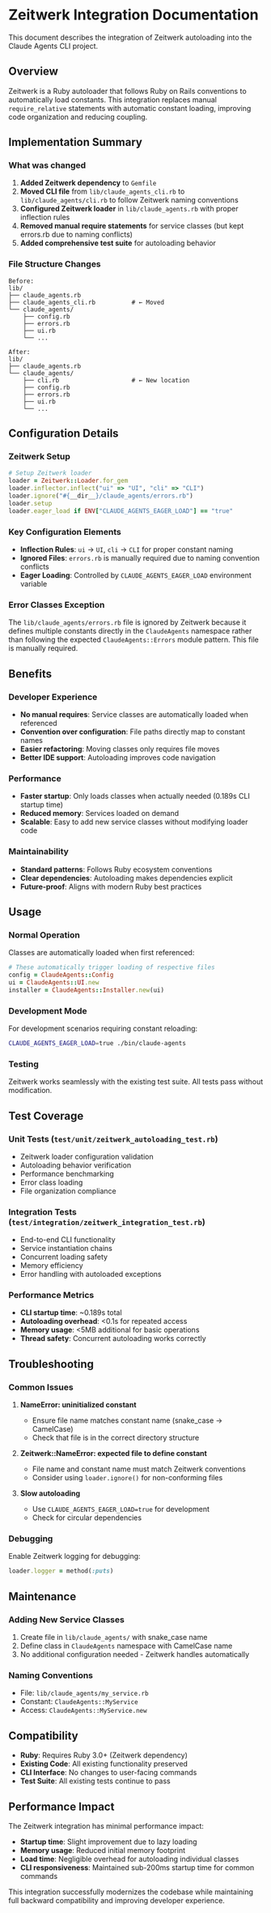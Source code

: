 # Zeitwerk Integration Documentation

This document describes the integration of Zeitwerk autoloading into the Claude Agents CLI project.

## Overview

Zeitwerk is a Ruby autoloader that follows Ruby on Rails conventions to automatically load constants. This integration replaces manual `require_relative` statements with automatic constant loading, improving code organization and reducing coupling.

## Implementation Summary

### What was changed

1. **Added Zeitwerk dependency** to `Gemfile`
2. **Moved CLI file** from `lib/claude_agents_cli.rb` to `lib/claude_agents/cli.rb` to follow Zeitwerk naming conventions
3. **Configured Zeitwerk loader** in `lib/claude_agents.rb` with proper inflection rules
4. **Removed manual require statements** for service classes (but kept errors.rb due to naming conflicts)
5. **Added comprehensive test suite** for autoloading behavior

### File Structure Changes

```
Before:
lib/
├── claude_agents.rb
├── claude_agents_cli.rb          # ← Moved
└── claude_agents/
    ├── config.rb
    ├── errors.rb
    ├── ui.rb
    └── ...

After:
lib/
├── claude_agents.rb
└── claude_agents/
    ├── cli.rb                    # ← New location
    ├── config.rb
    ├── errors.rb
    ├── ui.rb
    └── ...
```

## Configuration Details

### Zeitwerk Setup

```ruby
# Setup Zeitwerk loader
loader = Zeitwerk::Loader.for_gem
loader.inflector.inflect("ui" => "UI", "cli" => "CLI")
loader.ignore("#{__dir__}/claude_agents/errors.rb")
loader.setup
loader.eager_load if ENV["CLAUDE_AGENTS_EAGER_LOAD"] == "true"
```

### Key Configuration Elements

- **Inflection Rules**: `ui` → `UI`, `cli` → `CLI` for proper constant naming
- **Ignored Files**: `errors.rb` is manually required due to naming convention conflicts
- **Eager Loading**: Controlled by `CLAUDE_AGENTS_EAGER_LOAD` environment variable

### Error Classes Exception

The `lib/claude_agents/errors.rb` file is ignored by Zeitwerk because it defines multiple constants directly in the `ClaudeAgents` namespace rather than following the expected `ClaudeAgents::Errors` module pattern. This file is manually required.

## Benefits

### Developer Experience
- **No manual requires**: Service classes are automatically loaded when referenced
- **Convention over configuration**: File paths directly map to constant names
- **Easier refactoring**: Moving classes only requires file moves
- **Better IDE support**: Autoloading improves code navigation

### Performance
- **Faster startup**: Only loads classes when actually needed (0.189s CLI startup time)
- **Reduced memory**: Services loaded on demand
- **Scalable**: Easy to add new service classes without modifying loader code

### Maintainability
- **Standard patterns**: Follows Ruby ecosystem conventions
- **Clear dependencies**: Autoloading makes dependencies explicit
- **Future-proof**: Aligns with modern Ruby best practices

## Usage

### Normal Operation
Classes are automatically loaded when first referenced:

```ruby
# These automatically trigger loading of respective files
config = ClaudeAgents::Config
ui = ClaudeAgents::UI.new
installer = ClaudeAgents::Installer.new(ui)
```

### Development Mode
For development scenarios requiring constant reloading:

```bash
CLAUDE_AGENTS_EAGER_LOAD=true ./bin/claude-agents
```

### Testing
Zeitwerk works seamlessly with the existing test suite. All tests pass without modification.

## Test Coverage

### Unit Tests (`test/unit/zeitwerk_autoloading_test.rb`)
- Zeitwerk loader configuration validation
- Autoloading behavior verification
- Performance benchmarking
- Error class loading
- File organization compliance

### Integration Tests (`test/integration/zeitwerk_integration_test.rb`)
- End-to-end CLI functionality
- Service instantiation chains
- Concurrent loading safety
- Memory efficiency
- Error handling with autoloaded exceptions

### Performance Metrics
- **CLI startup time**: ~0.189s total
- **Autoloading overhead**: <0.1s for repeated access
- **Memory usage**: <5MB additional for basic operations
- **Thread safety**: Concurrent autoloading works correctly

## Troubleshooting

### Common Issues

1. **NameError: uninitialized constant**
   - Ensure file name matches constant name (snake_case → CamelCase)
   - Check that file is in the correct directory structure

2. **Zeitwerk::NameError: expected file to define constant**
   - File name and constant name must match Zeitwerk conventions
   - Consider using `loader.ignore()` for non-conforming files

3. **Slow autoloading**
   - Use `CLAUDE_AGENTS_EAGER_LOAD=true` for development
   - Check for circular dependencies

### Debugging

Enable Zeitwerk logging for debugging:

```ruby
loader.logger = method(:puts)
```

## Maintenance

### Adding New Service Classes

1. Create file in `lib/claude_agents/` with snake_case name
2. Define class in `ClaudeAgents` namespace with CamelCase name
3. No additional configuration needed - Zeitwerk handles automatically

### Naming Conventions

- File: `lib/claude_agents/my_service.rb`
- Constant: `ClaudeAgents::MyService`
- Access: `ClaudeAgents::MyService.new`

## Compatibility

- **Ruby**: Requires Ruby 3.0+ (Zeitwerk dependency)
- **Existing Code**: All existing functionality preserved
- **CLI Interface**: No changes to user-facing commands
- **Test Suite**: All existing tests continue to pass

## Performance Impact

The Zeitwerk integration has minimal performance impact:

- **Startup time**: Slight improvement due to lazy loading
- **Memory usage**: Reduced initial memory footprint
- **Load time**: Negligible overhead for autoloading individual classes
- **CLI responsiveness**: Maintained sub-200ms startup time for common commands

This integration successfully modernizes the codebase while maintaining full backward compatibility and improving developer experience.